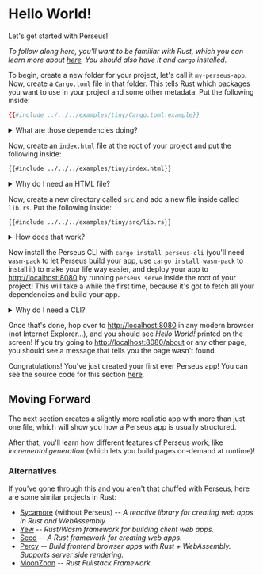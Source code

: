# Hello World!

Let's get started with Perseus!

*To follow along here, you'll want to be familiar with Rust, which you can learn more about [here](https://rust-lang.org). You should also have it and `cargo` installed.*

To begin, create a new folder for your project, let's call it `my-perseus-app`. Now, create a `Cargo.toml` file in that folder. This tells Rust which packages you want to use in your project and some other metadata. Put the following inside:

```toml
{{#include ../../../examples/tiny/Cargo.toml.example}}
```

<details>
<summary>What are those dependencies doing?</summary>

- `perseus` -- the core module for Perseus
- [`sycamore`](https://github.com/sycamore-rs/sycamore) -- the amazing system on which Perseus is built, this allows you to write reactive web apps in Rust

Note that we've set these dependencies up so that they'll automatically update *patch versions*, which means we'll get bug fixes automatically, but we won't get any updates that will break our app!

</details>

Now, create an `index.html` file at the root of your project and put the following inside:

```html
{{#include ../../../examples/tiny/index.html}}
```

<details>
<summary>Why do I need an HTML file?</summary>

Perseus aims to be as versatile as possible, and so it allows you to include your own `index.html` file, in which you can import things like fonts, analytics, etc.

This file MUST contain at least the following:

- `<div id="root"></div>`, which is where your app will be rendered, this must be a `<div>` with no other attributes except the `id`, and that spacing (that way parsing is lightweight and fast)
- A `<head>`, which is where HTML metadata goes (even if you don't have any metadata, Perseus still needs it)

Note also that we don't have to import anything to make Perseus run here, the server will do that automatically for us!

</details>

Now, create a new directory called `src` and add a new file inside called `lib.rs`. Put the following inside:

```rust,no_run,no_playground
{{#include ../../../examples/tiny/src/lib.rs}}
```

<details>
<summary>How does that work?</summary>

First, we import some things that'll be useful:

- `perseus::{define_app, ErrorPages, Template}` -- the -`define_app!` macro, which tells Perseus how your app works; the `ErrorPages` `struct`, which lets you tell Perseus how to handle errors (like *404 Not Found* if the user goes to a nonexistent page); and the `Template` `struct`, which is how Perseus manages pages in your app
- `std::rc::Rc` -- a [reference-counted smart pointer](https://doc.rust-lang.org/std/rc/struct.Rc.html) (you don't *have* to understand these to use Perseus, but reading that link would be helpful)
- `sycamore::template` -- Sycamore's [`template!` macro], which lets you write HTML-like code in Rust

Then, we use the `define_app!` macro to declare the different aspects of the app, starting with the *templates*. We only have one template, which we've called `index` (a special name that makes it render at the root of your app), and then we define how that should look, creating a paragraph (`p`) containing the text `Hello World!`. Perseus does all kinds of clever stuff with this under the hood, and we put it in an `Rc` to enable that.

Finally, we tell Perseus what to do if something in your app fails, like if the user goes to a page that doesn't exist. This requires creating a new instance of `ErrorPages`, which is a `struct` that lets you define a separate error page for every [HTTP status code](https://httpstatuses.com), as well as a fallback. Here, we've just defined the fallback. That page is given the URL that caused the error, the HTTP status code, and the actual error message, all of which we display with a Sycamore `template!`, with seamless interpolation.

</details>

Now install the Perseus CLI with `cargo install perseus-cli` (you'll need `wasm-pack` to let Perseus build your app, use `cargo install wasm-pack` to install it) to make your life way easier, and deploy your app to <http://localhost:8080> by running `perseus serve` inside the root of your project! This will take a while the first time, because it's got to fetch all your dependencies and build your app.

<details>
<summary>Why do I need a CLI?</summary>

Perseus is a *very* complex system, and, if you had to write all that complexity yourself, that *Hello World!* example would be more like 1700 lines of code than 17! The CLI lets you abstract away all that complexity into a directory that you might have noticed appear called `.perseus/`. If you take a look inside, you'll actually find two crates (Rust packages): one for your app, and another for the server that serves your app. These are what actually run your app, and they import the code you've written. The `define_app!` macro defines a series of functions and constants at compile-time that make this possible.

When you run `perseus serve`, the `.perseus/` directory is created and added to your `.gitignore`, and then three stages occur in parallel (they're shown in your terminal):

- *🔨 Generating your app* -- here, your app is built to a series of static files in `.perseus/dist/static`, which makes your app lightning-fast (your app's pages are ready before it's even been deployed, which is called *static site generation*, or SSG)
- *🏗️ Building your app to Wasm* -- here, your app is built to [WebAssembly](), which is what lets a low-level programming language like Rust run in the browser
- *📡 Building server* -- here, Perseus builds its internal server based on your code, and prepares to serve your app

The first time you run this command, it can take quite a while to get everything ready, but after that it'll be really fast. And, if you haven't changed any code (*at all*) since you last ran it, you can run `perseus serve --no-build` to run the server basically instantaneously.

</details>

Once that's done, hop over to <http://localhost:8080> in any modern browser (not Internet Explorer...), and you should see *Hello World!* printed on the screen! If you try going to <http://localhost:8080/about> or any other page, you should see a message that tells you the page wasn't found.

Congratulations! You've just created your first ever Perseus app! You can see the source code for this section [here](https://github.com/arctic-hen7/perseus/tree/main/examples/tiny).

## Moving Forward

The next section creates a slightly more realistic app with more than just one file, which will show you how a Perseus app is usually structured.

After that, you'll learn how different features of Perseus work, like *incremental generation* (which lets you build pages on-demand at runtime)!

### Alternatives

If you've gone through this and you aren't that chuffed with Perseus, here are some similar projects in Rust:

- [Sycamore](https://github.com/sycamore-rs/sycamore) (without Perseus) -- *A reactive library for creating web apps in Rust and WebAssembly.*
- [Yew](https://github.com/yewstack/yew) -- *Rust/Wasm framework for building client web apps.*
- [Seed](https://github.com/seed-rs/seed) -- *A Rust framework for creating web apps.*
- [Percy](https://github.com/chinedufn/percy) -- *Build frontend browser apps with Rust + WebAssembly. Supports server side rendering.*
- [MoonZoon](https://github.com/MoonZoon/MoonZoon) -- *Rust Fullstack Framework.*
